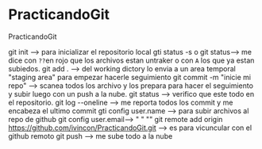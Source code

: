 # PracticandoGit
PracticandoGit

git init --> para inicializar el repositorio local
gti status -s o git status--> me dice con `??`en rojo que los archivos estan untraker o con `A` los que ya estan subiedos.
git add . --> del working dictory lo envia a un area temporal "staging area" para empezar hacerle seguimiento
git commit -m "inicie mi repo" --> scanea todos los archivo y los prepara para hacer el seguimiento y subir luego con un push a la nube.
git status --> verifico que este todo en el repositorio.
git log --oneline --> me reporta todos los commit y me encabeza el ultimo commit
gti config user.name --> para subir archivos al repo de github
git config user.email--> "     "    "" 
git remote add origin https://github.com/ivincon/PracticandoGit.git --> es para vicuncular con el github remoto
git push  --> me sube todo a la nube
